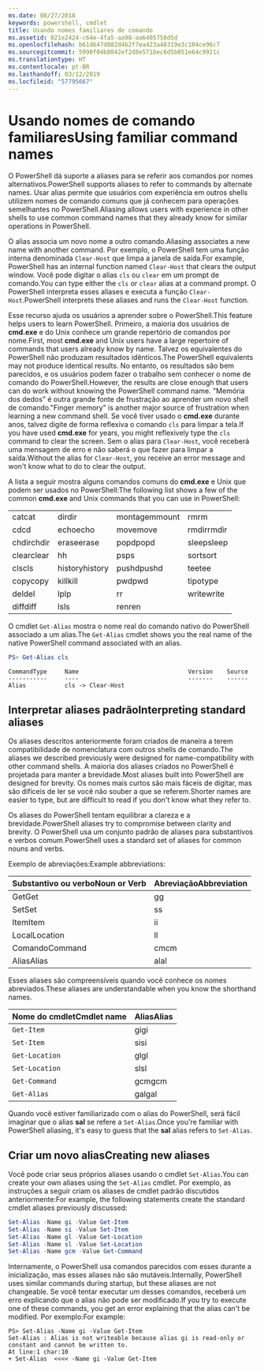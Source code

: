 ```yaml
---
ms.date: 08/27/2018
keywords: powershell, cmdlet
title: Usando nomes familiares de comando
ms.assetid: 021e2424-c64e-4fa5-aa98-aa6405758d5d
ms.openlocfilehash: b61d647d882d4b2f7ea423a48319e3c104ce96c7
ms.sourcegitcommit: 5990f04b8042ef2d8e571bec6d5b051e64c9921c
ms.translationtype: HT
ms.contentlocale: pt-BR
ms.lasthandoff: 03/12/2019
ms.locfileid: "57795667"
---
```

# <a name="using-familiar-command-names"></a><span data-ttu-id="898bc-103">Usando nomes de comando familiares</span><span class="sxs-lookup"><span data-stu-id="898bc-103">Using familiar command names</span></span>

<span data-ttu-id="898bc-104">O PowerShell dá suporte a aliases para se referir aos comandos por nomes alternativos.</span><span class="sxs-lookup"><span data-stu-id="898bc-104">PowerShell supports aliases to refer to commands by alternate names.</span></span> <span data-ttu-id="898bc-105">Usar alias permite que usuários com experiência em outros shells utilizem nomes de comando comuns que já conhecem para operações semelhantes no PowerShell.</span><span class="sxs-lookup"><span data-stu-id="898bc-105">Aliasing allows users with experience in other shells to use common command names that they already know for similar operations in PowerShell.</span></span>

<span data-ttu-id="898bc-106">O alias associa um novo nome a outro comando.</span><span class="sxs-lookup"><span data-stu-id="898bc-106">Aliasing associates a new name with another command.</span></span> <span data-ttu-id="898bc-107">Por exemplo, o PowerShell tem uma função interna denominada `Clear-Host` que limpa a janela de saída.</span><span class="sxs-lookup"><span data-stu-id="898bc-107">For example, PowerShell has an internal function named `Clear-Host` that clears the output window.</span></span> <span data-ttu-id="898bc-108">Você pode digitar o alias `cls` ou `clear` em um prompt de comando.</span><span class="sxs-lookup"><span data-stu-id="898bc-108">You can type either the `cls` or `clear` alias at a command prompt.</span></span> <span data-ttu-id="898bc-109">O PowerShell interpreta esses aliases e executa a função `Clear-Host`.</span><span class="sxs-lookup"><span data-stu-id="898bc-109">PowerShell interprets these aliases and runs the `Clear-Host` function.</span></span>

<span data-ttu-id="898bc-110">Esse recurso ajuda os usuários a aprender sobre o PowerShell.</span><span class="sxs-lookup"><span data-stu-id="898bc-110">This feature helps users to learn PowerShell.</span></span> <span data-ttu-id="898bc-111">Primeiro, a maioria dos usuários de **cmd.exe** e do Unix conhece um grande repertório de comandos por nome.</span><span class="sxs-lookup"><span data-stu-id="898bc-111">First, most **cmd.exe** and Unix users have a large repertoire of commands that users already know by name.</span></span> <span data-ttu-id="898bc-112">Talvez os equivalentes do PowerShell não produzam resultados idênticos.</span><span class="sxs-lookup"><span data-stu-id="898bc-112">The PowerShell equivalents may not produce identical results.</span></span> <span data-ttu-id="898bc-113">No entanto, os resultados são bem parecidos, e os usuários podem fazer o trabalho sem conhecer o nome de comando do PowerShell.</span><span class="sxs-lookup"><span data-stu-id="898bc-113">However, the results are close enough that users can do work without knowing the PowerShell command name.</span></span> <span data-ttu-id="898bc-114">"Memória dos dedos" é outra grande fonte de frustração ao aprender um novo shell de comando.</span><span class="sxs-lookup"><span data-stu-id="898bc-114">"Finger memory" is another major source of frustration when learning a new command shell.</span></span> <span data-ttu-id="898bc-115">Se você tiver usado o **cmd.exe** durante anos, talvez digite de forma reflexiva o comando `cls` para limpar a tela.</span><span class="sxs-lookup"><span data-stu-id="898bc-115">If you have used **cmd.exe** for years, you might reflexively type the `cls` command to clear the screen.</span></span> <span data-ttu-id="898bc-116">Sem o alias para `Clear-Host`, você receberá uma mensagem de erro e não saberá o que fazer para limpar a saída.</span><span class="sxs-lookup"><span data-stu-id="898bc-116">Without the alias for `Clear-Host`, you receive an error message and won't know what to do to clear the output.</span></span>

<span data-ttu-id="898bc-117">A lista a seguir mostra alguns comandos comuns do **cmd.exe** e Unix que podem ser usados no PowerShell:</span><span class="sxs-lookup"><span data-stu-id="898bc-117">The following list shows a few of the common **cmd.exe** and Unix commands that you can use in PowerShell:</span></span>

|||||
|-|-|-|-|
|<span data-ttu-id="898bc-118">cat</span><span class="sxs-lookup"><span data-stu-id="898bc-118">cat</span></span>|<span data-ttu-id="898bc-119">dir</span><span class="sxs-lookup"><span data-stu-id="898bc-119">dir</span></span>|<span data-ttu-id="898bc-120">montagem</span><span class="sxs-lookup"><span data-stu-id="898bc-120">mount</span></span>|<span data-ttu-id="898bc-121">rm</span><span class="sxs-lookup"><span data-stu-id="898bc-121">rm</span></span>|
|<span data-ttu-id="898bc-122">cd</span><span class="sxs-lookup"><span data-stu-id="898bc-122">cd</span></span>|<span data-ttu-id="898bc-123">echo</span><span class="sxs-lookup"><span data-stu-id="898bc-123">echo</span></span>|<span data-ttu-id="898bc-124">move</span><span class="sxs-lookup"><span data-stu-id="898bc-124">move</span></span>|<span data-ttu-id="898bc-125">rmdir</span><span class="sxs-lookup"><span data-stu-id="898bc-125">rmdir</span></span>|
|<span data-ttu-id="898bc-126">chdir</span><span class="sxs-lookup"><span data-stu-id="898bc-126">chdir</span></span>|<span data-ttu-id="898bc-127">erase</span><span class="sxs-lookup"><span data-stu-id="898bc-127">erase</span></span>|<span data-ttu-id="898bc-128">popd</span><span class="sxs-lookup"><span data-stu-id="898bc-128">popd</span></span>|<span data-ttu-id="898bc-129">sleep</span><span class="sxs-lookup"><span data-stu-id="898bc-129">sleep</span></span>|
|<span data-ttu-id="898bc-130">clear</span><span class="sxs-lookup"><span data-stu-id="898bc-130">clear</span></span>|<span data-ttu-id="898bc-131">h</span><span class="sxs-lookup"><span data-stu-id="898bc-131">h</span></span>|<span data-ttu-id="898bc-132">ps</span><span class="sxs-lookup"><span data-stu-id="898bc-132">ps</span></span>|<span data-ttu-id="898bc-133">sort</span><span class="sxs-lookup"><span data-stu-id="898bc-133">sort</span></span>|
|<span data-ttu-id="898bc-134">cls</span><span class="sxs-lookup"><span data-stu-id="898bc-134">cls</span></span>|<span data-ttu-id="898bc-135">history</span><span class="sxs-lookup"><span data-stu-id="898bc-135">history</span></span>|<span data-ttu-id="898bc-136">pushd</span><span class="sxs-lookup"><span data-stu-id="898bc-136">pushd</span></span>|<span data-ttu-id="898bc-137">tee</span><span class="sxs-lookup"><span data-stu-id="898bc-137">tee</span></span>|
|<span data-ttu-id="898bc-138">copy</span><span class="sxs-lookup"><span data-stu-id="898bc-138">copy</span></span>|<span data-ttu-id="898bc-139">kill</span><span class="sxs-lookup"><span data-stu-id="898bc-139">kill</span></span>|<span data-ttu-id="898bc-140">pwd</span><span class="sxs-lookup"><span data-stu-id="898bc-140">pwd</span></span>|<span data-ttu-id="898bc-141">tipo</span><span class="sxs-lookup"><span data-stu-id="898bc-141">type</span></span>|
|<span data-ttu-id="898bc-142">del</span><span class="sxs-lookup"><span data-stu-id="898bc-142">del</span></span>|<span data-ttu-id="898bc-143">lp</span><span class="sxs-lookup"><span data-stu-id="898bc-143">lp</span></span>|<span data-ttu-id="898bc-144">r</span><span class="sxs-lookup"><span data-stu-id="898bc-144">r</span></span>|<span data-ttu-id="898bc-145">write</span><span class="sxs-lookup"><span data-stu-id="898bc-145">write</span></span>|
|<span data-ttu-id="898bc-146">diff</span><span class="sxs-lookup"><span data-stu-id="898bc-146">diff</span></span>|<span data-ttu-id="898bc-147">ls</span><span class="sxs-lookup"><span data-stu-id="898bc-147">ls</span></span>|<span data-ttu-id="898bc-148">ren</span><span class="sxs-lookup"><span data-stu-id="898bc-148">ren</span></span>||

<span data-ttu-id="898bc-149">O cmdlet `Get-Alias` mostra o nome real do comando nativo do PowerShell associado a um alias.</span><span class="sxs-lookup"><span data-stu-id="898bc-149">The `Get-Alias` cmdlet shows you the real name of the native PowerShell command associated with an alias.</span></span>

```powershell
PS> Get-Alias cls
```

```Output
CommandType     Name                               Version    Source
-----------     ----                               -------    ------
Alias           cls -> Clear-Host
```

## <a name="interpreting-standard-aliases"></a><span data-ttu-id="898bc-150">Interpretar aliases padrão</span><span class="sxs-lookup"><span data-stu-id="898bc-150">Interpreting standard aliases</span></span>

<span data-ttu-id="898bc-151">Os aliases descritos anteriormente foram criados de maneira a terem compatibilidade de nomenclatura com outros shells de comando.</span><span class="sxs-lookup"><span data-stu-id="898bc-151">The aliases we described previously were designed for name-compatibility with other command shells.</span></span>
<span data-ttu-id="898bc-152">A maioria dos aliases criados no PowerShell é projetada para manter a brevidade.</span><span class="sxs-lookup"><span data-stu-id="898bc-152">Most aliases built into PowerShell are designed for brevity.</span></span> <span data-ttu-id="898bc-153">Os nomes mais curtos são mais fáceis de digitar, mas são difíceis de ler se você não souber a que se referem.</span><span class="sxs-lookup"><span data-stu-id="898bc-153">Shorter names are easier to type, but are difficult to read if you don't know what they refer to.</span></span>

<span data-ttu-id="898bc-154">Os aliases do PowerShell tentam equilibrar a clareza e a brevidade.</span><span class="sxs-lookup"><span data-stu-id="898bc-154">PowerShell aliases try to compromise between clarity and brevity.</span></span> <span data-ttu-id="898bc-155">O PowerShell usa um conjunto padrão de aliases para substantivos e verbos comum.</span><span class="sxs-lookup"><span data-stu-id="898bc-155">PowerShell uses a standard set of aliases for common nouns and verbs.</span></span>

<span data-ttu-id="898bc-156">Exemplo de abreviações:</span><span class="sxs-lookup"><span data-stu-id="898bc-156">Example abbreviations:</span></span>

| <span data-ttu-id="898bc-157">Substantivo ou verbo</span><span class="sxs-lookup"><span data-stu-id="898bc-157">Noun or Verb</span></span> | <span data-ttu-id="898bc-158">Abreviação</span><span class="sxs-lookup"><span data-stu-id="898bc-158">Abbreviation</span></span> |
|--------------|--------------|
| <span data-ttu-id="898bc-159">Get</span><span class="sxs-lookup"><span data-stu-id="898bc-159">Get</span></span>          | <span data-ttu-id="898bc-160">g</span><span class="sxs-lookup"><span data-stu-id="898bc-160">g</span></span>            |
| <span data-ttu-id="898bc-161">Set</span><span class="sxs-lookup"><span data-stu-id="898bc-161">Set</span></span>          | <span data-ttu-id="898bc-162">s</span><span class="sxs-lookup"><span data-stu-id="898bc-162">s</span></span>            |
| <span data-ttu-id="898bc-163">Item</span><span class="sxs-lookup"><span data-stu-id="898bc-163">Item</span></span>         | <span data-ttu-id="898bc-164">i</span><span class="sxs-lookup"><span data-stu-id="898bc-164">i</span></span>            |
| <span data-ttu-id="898bc-165">Local</span><span class="sxs-lookup"><span data-stu-id="898bc-165">Location</span></span>     | <span data-ttu-id="898bc-166">l</span><span class="sxs-lookup"><span data-stu-id="898bc-166">l</span></span>            |
| <span data-ttu-id="898bc-167">Comando</span><span class="sxs-lookup"><span data-stu-id="898bc-167">Command</span></span>      | <span data-ttu-id="898bc-168">cm</span><span class="sxs-lookup"><span data-stu-id="898bc-168">cm</span></span>           |
| <span data-ttu-id="898bc-169">Alias</span><span class="sxs-lookup"><span data-stu-id="898bc-169">Alias</span></span>        | <span data-ttu-id="898bc-170">al</span><span class="sxs-lookup"><span data-stu-id="898bc-170">al</span></span>           |

<span data-ttu-id="898bc-171">Esses aliases são compreensíveis quando você conhece os nomes abreviados.</span><span class="sxs-lookup"><span data-stu-id="898bc-171">These aliases are understandable when you know the shorthand names.</span></span>

| <span data-ttu-id="898bc-172">Nome do cmdlet</span><span class="sxs-lookup"><span data-stu-id="898bc-172">Cmdlet name</span></span>    | <span data-ttu-id="898bc-173">Alias</span><span class="sxs-lookup"><span data-stu-id="898bc-173">Alias</span></span> |
|----------------|-------|
| `Get-Item`     | <span data-ttu-id="898bc-174">gi</span><span class="sxs-lookup"><span data-stu-id="898bc-174">gi</span></span>    |
| `Set-Item`     | <span data-ttu-id="898bc-175">si</span><span class="sxs-lookup"><span data-stu-id="898bc-175">si</span></span>    |
| `Get-Location` | <span data-ttu-id="898bc-176">gl</span><span class="sxs-lookup"><span data-stu-id="898bc-176">gl</span></span>    |
| `Set-Location` | <span data-ttu-id="898bc-177">sl</span><span class="sxs-lookup"><span data-stu-id="898bc-177">sl</span></span>    |
| `Get-Command`  | <span data-ttu-id="898bc-178">gcm</span><span class="sxs-lookup"><span data-stu-id="898bc-178">gcm</span></span>   |
| `Get-Alias`    | <span data-ttu-id="898bc-179">gal</span><span class="sxs-lookup"><span data-stu-id="898bc-179">gal</span></span>   |

<span data-ttu-id="898bc-180">Quando você estiver familiarizado com o alias do PowerShell, será fácil imaginar que o alias **sal** se refere a `Set-Alias`.</span><span class="sxs-lookup"><span data-stu-id="898bc-180">Once you're familiar with PowerShell aliasing, it's easy to guess that the **sal** alias refers to `Set-Alias`.</span></span>

## <a name="creating-new-aliases"></a><span data-ttu-id="898bc-181">Criar um novo alias</span><span class="sxs-lookup"><span data-stu-id="898bc-181">Creating new aliases</span></span>

<span data-ttu-id="898bc-182">Você pode criar seus próprios aliases usando o cmdlet `Set-Alias`.</span><span class="sxs-lookup"><span data-stu-id="898bc-182">You can create your own aliases using the `Set-Alias` cmdlet.</span></span> <span data-ttu-id="898bc-183">Por exemplo, as instruções a seguir criam os aliases de cmdlet padrão discutidos anteriormente:</span><span class="sxs-lookup"><span data-stu-id="898bc-183">For example, the following statements create the standard cmdlet aliases previously discussed:</span></span>

```powershell
Set-Alias -Name gi -Value Get-Item
Set-Alias -Name si -Value Set-Item
Set-Alias -Name gl -Value Get-Location
Set-Alias -Name sl -Value Set-Location
Set-Alias -Name gcm -Value Get-Command
```

<span data-ttu-id="898bc-184">Internamente, o PowerShell usa comandos parecidos com esses durante a inicialização, mas esses aliases não são mutáveis.</span><span class="sxs-lookup"><span data-stu-id="898bc-184">Internally, PowerShell uses similar commands during startup, but these aliases are not changeable.</span></span>
<span data-ttu-id="898bc-185">Se você tentar executar um desses comandos, receberá um erro explicando que o alias não pode ser modificado.</span><span class="sxs-lookup"><span data-stu-id="898bc-185">If you try to execute one of these commands, you get an error explaining that the alias can't be modified.</span></span> <span data-ttu-id="898bc-186">Por exemplo:</span><span class="sxs-lookup"><span data-stu-id="898bc-186">For example:</span></span>

```
PS> Set-Alias -Name gi -Value Get-Item
Set-Alias : Alias is not writeable because alias gi is read-only or constant and cannot be written to.
At line:1 char:10
+ Set-Alias  <<<< -Name gi -Value Get-Item
```
